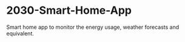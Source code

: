 # 2030-Smart-Home-App
Smart home app to monitor the energy usage, weather forecasts and equivalent.
